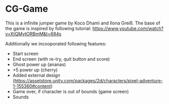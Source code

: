 # CG-Game

This is a infinite jumper game by Koco Dhami and Ilona Greiß.
The base of the game is inspired by following tutorial: https://www.youtube.com/watch?v=XtQMytORBmM&t=684s

Additionally we incooporated following features:
- Start screen
- End screen (with re-try, quit button and score)
- Ghost power up (ananas)
- +5 power up (cherry)
- Added external design (https://assetstore.unity.com/packages/2d/characters/pixel-adventure-1-155360#content)
- Game over, if character is out of bounds (game screen)
- Sounds
